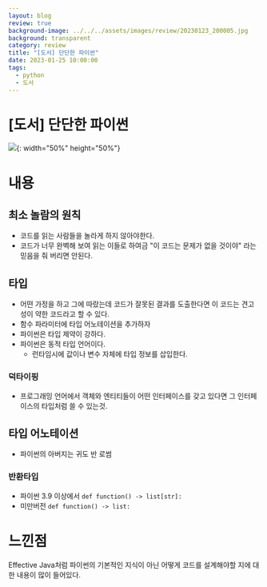 ```yaml
---
layout: blog
review: true
background-image: ../../../assets/images/review/20230123_200005.jpg
background: transparent
category: review
title: "[도서] 단단한 파이썬"
date: 2023-01-25 10:00:00
tags:
  - python
  - 도서
---
```


# [도서] 단단한 파이썬

![](../../../assets/images/review/20230123_200005.jpg){: width="50%" height="50%"}

# 내용

## 최소 놀람의 원칙

- 코드를 읽는 사람들을 놀라게 하지 않아야한다.
- 코드가 너무 완벽해 보여 읽는 이들로 하여금 "이 코드는 문제가 없을 것이야" 라는 믿음을 줘 버리면 안된다.

## 타입

- 어떤 가정을 하고 그에 따랐는데 코드가 잘못된 결과를 도출한다면 이 코드는 견고성이 약한 코드라고 할 수 있다.
- 함수 파라미터에 타입 어노테이션을 추가하자
- 파이썬은 타입 제약이 강하다.
- 파이썬은 동적 타입 언어이다.
    - 런타임시에 값이나 변수 자체에 타입 정보를 삽입한다.

### 덕타이핑

- 프로그래밍 언어에서 객체와 엔티티들이 어떤 인터페이스를 갖고 있다면 그 인터페이스의 타입처럼 쓸 수 있는것.

## 타입 어노테이션

- 파이썬의 아버지는 귀도 반 로썸

### 반환타입

- 파이썬 3.9 이상에서 `def function() -> list[str]:`
- 미만버전 `def function() -> list:`

# 느낀점

Effective Java처럼 파이썬의 기본적인 지식이 아닌 어떻게 코드를 설계해야할 지에 대한 내용이 많이 들어있다.
